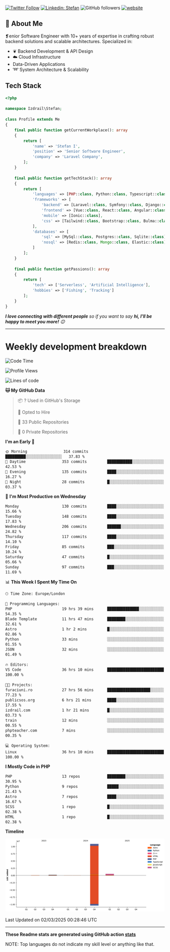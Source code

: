 [![Twitter Follow](https://img.shields.io/twitter/follow/thephpteacher?label=Follow)](https://twitter.com/intent/follow?screen_name=thephpteacher)
[![Linkedin: Stefan](https://img.shields.io/badge/izdrail-blue?style=flat-square&logo=Linkedin&logoColor=white&link=https://www.linkedin.com/in/izdrail/)](https://www.linkedin.com/in/izdrail/)
![GitHub followers](https://img.shields.io/github/followers/izdrail?label=Follow&style=social)
[![website](https://img.shields.io/badge/Website-46a2f1.svg?&style=flat-square&logo=Google-Chrome&logoColor=white&link=https://izdrail.com/)](https://izdrail.com/)

## 🚀 About Me
❡enior Software Engineer with 10+ years of expertise in crafting robust backend solutions and scalable architectures. 
Specialized in:

- ❦ Backend Development & API Design
- ☁️ Cloud Infrastructure
-  Data-Driven Applications
- ➿ System Architecture & Scalability

## Tech Stack

```php
<?php

namespace Izdrail\Stefan;

class Profile extends Me
{
    final public function getCurrentWorkplace(): array
    {
        return [
            'name' => 'Stefan I',
            'position' => 'Senior Software Engineer',
            'company' => 'Laravel Company',
        ];
    }
    
    final public function getTechStack(): array
    {
        return [
            'languages' => [PHP::class, Python::class, Typescript::class],
            'frameworks' => [
                'backend' => [Laravel::class, Symfony::class, Django::class, FastApi::class],
                'frontend' => [Vue::class, React::class, Angular::class],
                'mobile' => [Ionic::class],
                'css' => [Tailwind::class, Bootstrap::class, Bulma::class]
            ],
            'databases' => [
                'sql' => [MySql::class, Postgres::class, Sqlite::class],
                'nosql' => [Redis::class, Mongo::class, Elastic::class]
            ]
        ];
    }

    final public function getPassions(): array
    {
        return [
            'tech' => ['Serverless', 'Artificial Intelligence'],
            'hobbies' => ['Fishing', 'Tracking']
        ];
    }
}
```
 <em><b>I love connecting with different people</b> so if you want to say <b>hi, I'll be happy to meet you more!</b> 😊</em>


---
# Weekly development breakdown
<!--START_SECTION:waka-->
![Code Time](http://img.shields.io/badge/Code%20Time-1%2C111%20hrs%2018%20mins-blue)

![Profile Views](http://img.shields.io/badge/Profile%20Views-56-blue)

![Lines of code](https://img.shields.io/badge/From%20Hello%20World%20I%27ve%20Written-11.7%20million%20lines%20of%20code-blue)

**🐱 My GitHub Data** 

> 📦 ? Used in GitHub's Storage 
 > 
> 💼 Opted to Hire
 > 
> 📜 33 Public Repositories 
 > 
> 🔑 0 Private Repositories 
 > 
**I'm an Early 🐤** 

```text
🌞 Morning                314 commits         █████████░░░░░░░░░░░░░░░░   37.83 % 
🌆 Daytime                353 commits         ███████████░░░░░░░░░░░░░░   42.53 % 
🌃 Evening                135 commits         ████░░░░░░░░░░░░░░░░░░░░░   16.27 % 
🌙 Night                  28 commits          █░░░░░░░░░░░░░░░░░░░░░░░░   03.37 % 
```
📅 **I'm Most Productive on Wednesday** 

```text
Monday                   130 commits         ████░░░░░░░░░░░░░░░░░░░░░   15.66 % 
Tuesday                  148 commits         ████░░░░░░░░░░░░░░░░░░░░░   17.83 % 
Wednesday                206 commits         ██████░░░░░░░░░░░░░░░░░░░   24.82 % 
Thursday                 117 commits         ████░░░░░░░░░░░░░░░░░░░░░   14.10 % 
Friday                   85 commits          ███░░░░░░░░░░░░░░░░░░░░░░   10.24 % 
Saturday                 47 commits          █░░░░░░░░░░░░░░░░░░░░░░░░   05.66 % 
Sunday                   97 commits          ███░░░░░░░░░░░░░░░░░░░░░░   11.69 % 
```


📊 **This Week I Spent My Time On** 

```text
🕑︎ Time Zone: Europe/London

💬 Programming Languages: 
PHP                      19 hrs 39 mins      ██████████████░░░░░░░░░░░   54.35 % 
Blade Template           11 hrs 47 mins      ████████░░░░░░░░░░░░░░░░░   32.61 % 
Astro                    1 hr 2 mins         █░░░░░░░░░░░░░░░░░░░░░░░░   02.86 % 
Python                   33 mins             ░░░░░░░░░░░░░░░░░░░░░░░░░   01.55 % 
JSON                     32 mins             ░░░░░░░░░░░░░░░░░░░░░░░░░   01.49 % 

🔥 Editors: 
VS Code                  36 hrs 10 mins      █████████████████████████   100.00 % 

🐱‍💻 Projects: 
furaciuni.ro             27 hrs 56 mins      ███████████████████░░░░░░   77.23 % 
publicsos.org            6 hrs 21 mins       ████░░░░░░░░░░░░░░░░░░░░░   17.55 % 
izdrail.com              1 hr 21 mins        █░░░░░░░░░░░░░░░░░░░░░░░░   03.73 % 
train                    12 mins             ░░░░░░░░░░░░░░░░░░░░░░░░░   00.55 % 
phpteacher.com           7 mins              ░░░░░░░░░░░░░░░░░░░░░░░░░   00.35 % 

💻 Operating System: 
Linux                    36 hrs 10 mins      █████████████████████████   100.00 % 
```

**I Mostly Code in PHP** 

```text
PHP                      13 repos            ████████░░░░░░░░░░░░░░░░░   30.95 % 
Python                   9 repos             █████░░░░░░░░░░░░░░░░░░░░   21.43 % 
Astro                    7 repos             ████░░░░░░░░░░░░░░░░░░░░░   16.67 % 
SCSS                     1 repo              █░░░░░░░░░░░░░░░░░░░░░░░░   02.38 % 
HTML                     1 repo              █░░░░░░░░░░░░░░░░░░░░░░░░   02.38 % 
```



**Timeline**

![Lines of Code chart](https://raw.githubusercontent.com/izdrail/izdrail/master/assets/bar_graph.png)


 Last Updated on 02/03/2025 00:28:46 UTC
<!--END_SECTION:waka-->

---


**These Readme stats are generated using GitHub action [stats](https://github.com/izdrail/stats)**

NOTE: Top languages do not indicate my skill level or anything like that. 
